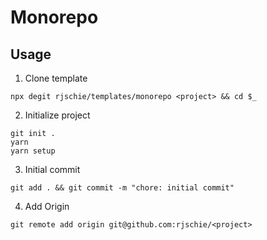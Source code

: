 # Monorepo

## Usage

1. Clone template

```
npx degit rjschie/templates/monorepo <project> && cd $_
```

2. Initialize project

```
git init .
yarn
yarn setup
```

3. Initial commit

```
git add . && git commit -m "chore: initial commit"
```

4. Add Origin

```
git remote add origin git@github.com:rjschie/<project>
```
